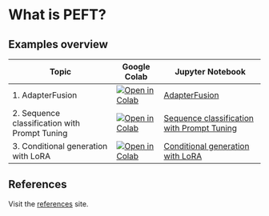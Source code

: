 # What is PEFT?

## Examples overview

| Topic                                         | Google Colab                                                                                                                                                                          | Jupyter Notebook                                                                                                                 |
|-----------------------------------------------|---------------------------------------------------------------------------------------------------------------------------------------------------------------------------------------|----------------------------------------------------------------------------------------------------------------------------------|
| 1. AdapterFusion                              | [![Open in Colab](https://colab.research.google.com/assets/colab-badge.svg)](https://colab.research.google.com/github/Wicwik/peft_tutorial/blob/main/examples/adapter_fusion.ipynb)    | [AdapterFusion](https://github.com/Wicwik/peft_tutorial/blob/main/examples/adapter_fusion.ipyn)                                  |
| 2. Sequence classification with Prompt Tuning | [![Open in Colab](https://colab.research.google.com/assets/colab-badge.svg)](https://colab.research.google.com/github/Wicwik/peft_tutorial/blob/main/examples/pt_classification.ipynb) | [Sequence classification with Prompt Tuning](https://github.com/Wicwik/peft_tutorial/blob/main/examples/pt_classification.ipynb) |
| 3. Conditional generation with LoRA           | [![Open in Colab](https://colab.research.google.com/assets/colab-badge.svg)](https://colab.research.google.com/github/Wicwik/peft_tutorial/blob/main/examples/lora_seq2seq.ipynb)      | [Conditional generation with LoRA](https://github.com/Wicwik/peft_tutorial/blob/main/examples/lora_seq2seq.ipynb)                |

## References

Visit the [references](https://github.com/Wicwik/peft_tutorial/tree/main/references) site.
